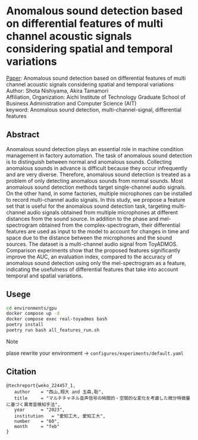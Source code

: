 # Anomalous sound detection based on differential features of multi channel acoustic signals considering spatial and temporal variations

[Paper](https://www.ieice.org/publications/ken/summary.php?contribution_id=123948&society_cd=ISS&ken_id=IE&year=2023&presen_date=2023-03-01&schedule_id=7826&lang=en&expandable=3): Anomalous sound detection based on differential features of multi channel acoustic signals considering spatial and temporal variations  
Author: Shota Nishiyama, Akira Tamamori  
Affiliation, Organization: Aichi Institute of Technology Graduate School of Business Administration and Computer Science (AIT)  
keyword: Anomalous sound detection, multi-channel-signal, differential features

## Abstract

Anomalous sound detection plays an essential role in machine condition management in factory automation. The task of anomalous sound detection is to distinguish between normal and anomalous sounds. Collecting anomalous sounds in advance is difficult because they occur infrequently and are very diverse. Therefore, anomalous sound detection is treated as a problem of only detecting anomalous sounds from normal sounds. Most anomalous sound detection methods target single-channel audio signals. On the other hand, in some factories, multiple microphones can be installed to record multi-channel audio signals. In this study, we propose a feature set that is useful for the anomalous sound detection task, targeting multi-channel audio signals obtained from multiple microphones at different distances from the sound source. In addition to the phase and mel-spectrogram obtained from the complex-spectrogram, their differential features are used as input to the model to account for changes in time and space due to the distance between the microphones and the sound sources. The dataset is a multi-channel audio signal from ToyADMOS. Comparison experiments show that the proposed features significantly improve the AUC, an evaluation index, compared to the accuracy of anomalous sound detection using only the mel-spectrogram as a feature, indicating the usefulness of differential features that take into account temporal and spatial variations.

## Usege

```bash
cd environments/gpu
docker compose up -d
docker compose exec real-toyadmos bash
poetry install
poetry run bash all_features_run.sh
```

> [!NOTE]  
plase rewrite your environment -> `configures/experiments/default.yaml`

## Citation

```
@techreport{weko_224457_1,
   author	 = "西山,翔大 and 玉森,聡",
   title	 = "マルチチャネル音声信号の時間的・空間的な変化を考慮した微分特徴量に基づく異常音検知手法",
   year 	 = "2023",
   institution	 = "愛知工大, 愛知工大",
   number	 = "60",
   month	 = "feb"
}
```
